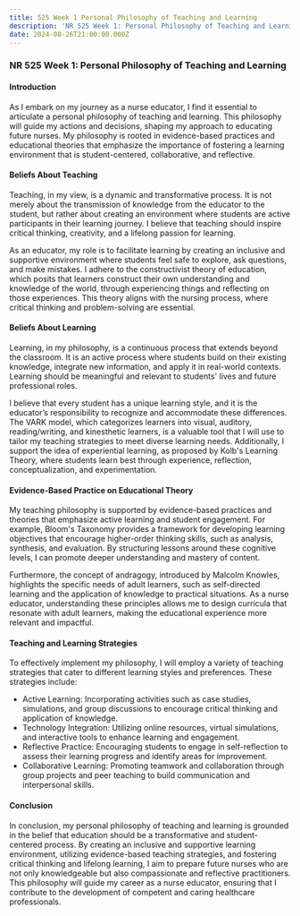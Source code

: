 ```yaml
---
title: 525 Week 1 Personal Philosophy of Teaching and Learning
description: 'NR 525 Week 1: Personal Philosophy of Teaching and Learning'
date: 2024-08-26T21:00:00.000Z
---
```


### NR 525 Week 1: Personal Philosophy of Teaching and Learning

#### Introduction

As I embark on my journey as a nurse educator, I find it essential to articulate a personal philosophy of teaching and learning. This philosophy will guide my actions and decisions, shaping my approach to educating future nurses. My philosophy is rooted in evidence-based practices and educational theories that emphasize the importance of fostering a learning environment that is student-centered, collaborative, and reflective.

#### Beliefs About Teaching

Teaching, in my view, is a dynamic and transformative process. It is not merely about the transmission of knowledge from the educator to the student, but rather about creating an environment where students are active participants in their learning journey. I believe that teaching should inspire critical thinking, creativity, and a lifelong passion for learning.

As an educator, my role is to facilitate learning by creating an inclusive and supportive environment where students feel safe to explore, ask questions, and make mistakes. I adhere to the constructivist theory of education, which posits that learners construct their own understanding and knowledge of the world, through experiencing things and reflecting on those experiences. This theory aligns with the nursing process, where critical thinking and problem-solving are essential.

#### Beliefs About Learning

Learning, in my philosophy, is a continuous process that extends beyond the classroom. It is an active process where students build on their existing knowledge, integrate new information, and apply it in real-world contexts. Learning should be meaningful and relevant to students' lives and future professional roles.

I believe that every student has a unique learning style, and it is the educator’s responsibility to recognize and accommodate these differences. The VARK model, which categorizes learners into visual, auditory, reading/writing, and kinesthetic learners, is a valuable tool that I will use to tailor my teaching strategies to meet diverse learning needs. Additionally, I support the idea of experiential learning, as proposed by Kolb's Learning Theory, where students learn best through experience, reflection, conceptualization, and experimentation.

#### Evidence-Based Practice on Educational Theory

My teaching philosophy is supported by evidence-based practices and theories that emphasize active learning and student engagement. For example, Bloom's Taxonomy provides a framework for developing learning objectives that encourage higher-order thinking skills, such as analysis, synthesis, and evaluation. By structuring lessons around these cognitive levels, I can promote deeper understanding and mastery of content.

Furthermore, the concept of andragogy, introduced by Malcolm Knowles, highlights the specific needs of adult learners, such as self-directed learning and the application of knowledge to practical situations. As a nurse educator, understanding these principles allows me to design curricula that resonate with adult learners, making the educational experience more relevant and impactful.

#### Teaching and Learning Strategies

To effectively implement my philosophy, I will employ a variety of teaching strategies that cater to different learning styles and preferences. These strategies include:

* Active Learning: Incorporating activities such as case studies, simulations, and group discussions to encourage critical thinking and application of knowledge.
* Technology Integration: Utilizing online resources, virtual simulations, and interactive tools to enhance learning and engagement.
* Reflective Practice: Encouraging students to engage in self-reflection to assess their learning progress and identify areas for improvement.
* Collaborative Learning: Promoting teamwork and collaboration through group projects and peer teaching to build communication and interpersonal skills.

#### Conclusion

In conclusion, my personal philosophy of teaching and learning is grounded in the belief that education should be a transformative and student-centered process. By creating an inclusive and supportive learning environment, utilizing evidence-based teaching strategies, and fostering critical thinking and lifelong learning, I aim to prepare future nurses who are not only knowledgeable but also compassionate and reflective practitioners. This philosophy will guide my career as a nurse educator, ensuring that I contribute to the development of competent and caring healthcare professionals.
